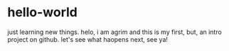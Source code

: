 # hello-world
just learning new things.
helo, i am agrim and this is my first, but, an intro project on github. let's see what haopens next, see ya!

